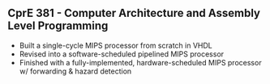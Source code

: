 ## CprE 381 - Computer Architecture and Assembly Level Programming
- Built a single-cycle MIPS processor from scratch in VHDL
- Revised into a software-scheduled pipelined MIPS processor
- Finished with a fully-implemented, hardware-scheduled MIPS processor w/ forwarding & hazard detection
